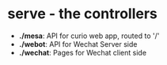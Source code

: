 serve - the controllers
=======================

- **./mesa**:  API for curio web app, routed to '/'
- **./webot**: API for Wechat Server side
- **./wechat**: Pages for Wechat client side
